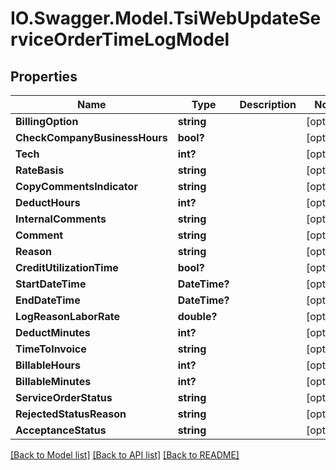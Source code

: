 # IO.Swagger.Model.TsiWebUpdateServiceOrderTimeLogModel
## Properties

Name | Type | Description | Notes
------------ | ------------- | ------------- | -------------
**BillingOption** | **string** |  | [optional] 
**CheckCompanyBusinessHours** | **bool?** |  | [optional] 
**Tech** | **int?** |  | [optional] 
**RateBasis** | **string** |  | [optional] 
**CopyCommentsIndicator** | **string** |  | [optional] 
**DeductHours** | **int?** |  | [optional] 
**InternalComments** | **string** |  | [optional] 
**Comment** | **string** |  | [optional] 
**Reason** | **string** |  | [optional] 
**CreditUtilizationTime** | **bool?** |  | [optional] 
**StartDateTime** | **DateTime?** |  | [optional] 
**EndDateTime** | **DateTime?** |  | [optional] 
**LogReasonLaborRate** | **double?** |  | [optional] 
**DeductMinutes** | **int?** |  | [optional] 
**TimeToInvoice** | **string** |  | [optional] 
**BillableHours** | **int?** |  | [optional] 
**BillableMinutes** | **int?** |  | [optional] 
**ServiceOrderStatus** | **string** |  | [optional] 
**RejectedStatusReason** | **string** |  | [optional] 
**AcceptanceStatus** | **string** |  | [optional] 

[[Back to Model list]](../README.md#documentation-for-models) [[Back to API list]](../README.md#documentation-for-api-endpoints) [[Back to README]](../README.md)

